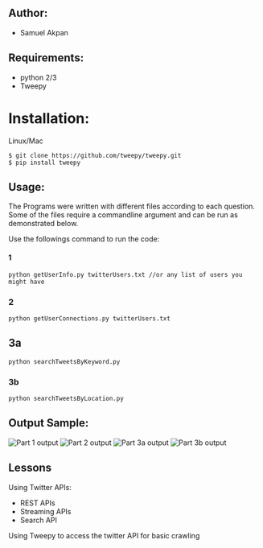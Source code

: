 ## Author:
* Samuel Akpan

## Requirements:
* python 2/3
* Tweepy
# Installation:
Linux/Mac
```
$ git clone https://github.com/tweepy/tweepy.git
$ pip install tweepy
```

## Usage:

The Programs were written with different files according to each question. Some of the files require a commandline argument and can be run as demonstrated below.

Use the followings command to run the code:
#### 1

```
python getUserInfo.py twitterUsers.txt //or any list of users you might have
```

### 2
```
python getUserConnections.py twitterUsers.txt
```
## 3a
```
python searchTweetsByKeyword.py 
```

### 3b
```
python searchTweetsByLocation.py 
```
## Output Sample:

![Part 1 output](screenshot1.png)
![Part 2 output](screenshot1.png)
![Part 3a output](screenshot1.png)
![Part 3b output](screenshot1.png)

## Lessons
Using Twitter APIs:
* REST APIs
* Streaming APIs
* Search API

Using Tweepy to access the twitter API for basic crawling 








